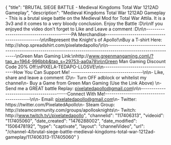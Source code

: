 {
    "title": "BRUTAL SIEGE BATTLE - Medieval Kingdoms Total War 1212AD Gameplay",
    "description": "Medieval Kingdoms Total War 1212AD Gameplay - This is a brutal siege battle on the Medieval Mod for Total War Attila.  It is a 3v3 and it comes to a very bloody conclusion.  Enjoy the Battle :D\n\nIf you enjoyed the video don't forget to Like and Leave a comment :D\n\n-----------------------------------------PA Merchandise----------------------------------------------\n\nRepresent the Knight's of Apollo!\nBuy a T-shirt Here: http:\/\/shop.spreadshirt.com\/pixelatedapollo\/\n\n---------------------------------------------------------------------------------------------------------------\nGreen Man Gaming Link:\nhttp:\/\/www.greenmangaming.com\/?tap_a=1964-996bbb&tap_s=29753-aa0a78\n\nGreen Man Gaming Discount Code 20% Off:\nPIXELA-TEDAPO-LLOSVE\n\n----------------------------------How You Can Support Me! -----------------------------------\n\n- Like, share and leave a comment :D\n- Turn OFF adblock or whitelist my channel\n- Buy a Game from Green Man Gaming (Use the Link Above) \n- Send me a GREAT battle Replay: pixelatedapollo@gmail.com\n\n------------------------------------------Connect With Me!-----------------------------------------\n\n- Email: pixelatedapollo@gmail.com\n- Twitter: https:\/\/twitter.com\/PixelatedApollo\n- Steam Group:  http:\/\/steamcommunity.com\/groups\/apollosknights\n- Twitch: http:\/\/www.twitch.tv\/pixelatedapollo",
    "channelid": "117406313",
    "videoid": "117405060",
    "date_created": "1476288002",
    "date_modified": "1506478192",
    "type": "captivate",
    "layout": "channelVideo",
    "url": "\/channel-4\/brutal-siege-battle-medieval-kingdoms-total-war-1212ad-gameplay\/117406313-117405060"
}